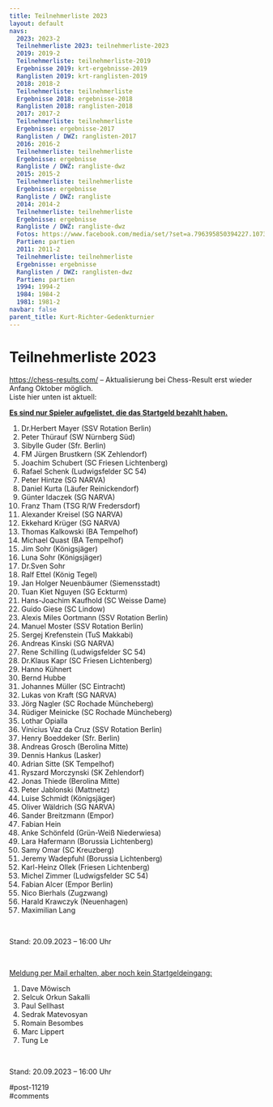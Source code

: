 ```yaml
---
title: Teilnehmerliste 2023 
layout: default
navs:
  2023: 2023-2
  Teilnehmerliste 2023: teilnehmerliste-2023
  2019: 2019-2
  Teilnehmerliste: teilnehmerliste-2019
  Ergebnisse 2019: krt-ergebnisse-2019
  Ranglisten 2019: krt-ranglisten-2019
  2018: 2018-2
  Teilnehmerliste: teilnehmerliste
  Ergebnisse 2018: ergebnisse-2018
  Ranglisten 2018: ranglisten-2018
  2017: 2017-2
  Teilnehmerliste: teilnehmerliste
  Ergebnisse: ergebnisse-2017
  Ranglisten / DWZ: ranglisten-2017
  2016: 2016-2
  Teilnehmerliste: teilnehmerliste
  Ergebnisse: ergebnisse
  Rangliste / DWZ: rangliste-dwz
  2015: 2015-2
  Teilnehmerliste: teilnehmerliste
  Ergebnisse: ergebnisse
  Rangliste / DWZ: rangliste
  2014: 2014-2
  Teilnehmerliste: teilnehmerliste
  Ergebnisse: ergebnisse
  Rangliste / DWZ: rangliste-dwz
  Fotos: https://www.facebook.com/media/set/?set=a.796395850394227.1073741841.214119148621903&type=1
  Partien: partien
  2011: 2011-2
  Teilnehmerliste: teilnehmerliste
  Ergebnisse: ergebnisse
  Ranglisten / DWZ: ranglisten-dwz
  Partien: partien
  1994: 1994-2
  1984: 1984-2
  1981: 1981-2
navbar: false
parent_title: Kurt-Richter-Gedenkturnier
---
```

<div class="post-11219 page type-page status-publish hentry" id="post-11219">
<h1 class="entry-title">Teilnehmerliste 2023</h1>
<div class="entry-content">
<p><a href="https://chess-results.com/tnr798052.aspx?lan=0" rel="noopener" target="_blank">https://chess-results.com/</a> – Aktualisierung bei Chess-Result erst wieder Anfang Oktober möglich.<br/>
Liste hier unten ist aktuell:</p>
<p><strong><span style="text-decoration: underline;">Es sind nur Spieler aufgelistet, die das Startgeld bezahlt haben.</span></strong></p>
<ol>
<li>Dr.Herbert Mayer (SSV Rotation Berlin)</li>
<li>Peter Thürauf (SW Nürnberg Süd)</li>
<li>Sibylle Guder (Sfr. Berlin)</li>
<li>FM Jürgen Brustkern (SK Zehlendorf)</li>
<li>Joachim Schubert (SC Friesen Lichtenberg)</li>
<li>Rafael Schenk (Ludwigsfelder SC 54)</li>
<li>Peter Hintze (SG NARVA)</li>
<li>Daniel Kurta (Läufer Reinickendorf)</li>
<li>Günter Idaczek (SG NARVA)</li>
<li>Franz Tham (TSG R/W Fredersdorf)</li>
<li>Alexander Kreisel (SG NARVA)</li>
<li>Ekkehard Krüger (SG NARVA)</li>
<li>Thomas Kalkowski (BA Tempelhof)</li>
<li>Michael Quast (BA Tempelhof)</li>
<li>Jim Sohr (Königsjäger)</li>
<li>Luna Sohr (Königsjäger)</li>
<li>Dr.Sven Sohr</li>
<li>Ralf Ettel (König Tegel)</li>
<li>Jan Holger Neuenbäumer (Siemensstadt)</li>
<li>Tuan Kiet Nguyen (SG Eckturm)</li>
<li>Hans-Joachim Kaufhold (SC Weisse Dame)</li>
<li>Guido Giese (SC Lindow)</li>
<li>Alexis Miles Oortmann (SSV Rotation Berlin)</li>
<li>Manuel Moster (SSV Rotation Berlin)</li>
<li>Sergej Krefenstein (TuS Makkabi)</li>
<li>Andreas Kinski (SG NARVA)</li>
<li>Rene Schilling (Ludwigsfelder SC 54)</li>
<li>Dr.Klaus Kapr (SC Friesen Lichtenberg)</li>
<li>Hanno Kühnert</li>
<li>Bernd Hubbe</li>
<li>Johannes Müller (SC Eintracht)</li>
<li>Lukas von Kraft (SG NARVA)</li>
<li>Jörg Nagler (SC Rochade Müncheberg)</li>
<li>Rüdiger Meinicke (SC Rochade Müncheberg)</li>
<li>Lothar Opialla</li>
<li>Vinicius Vaz da Cruz (SSV Rotation Berlin)</li>
<li>Henry Boeddeker (Sfr. Berlin)</li>
<li>Andreas Grosch (Berolina Mitte)</li>
<li>Dennis Hankus (Lasker)</li>
<li>Adrian Sitte (SK Tempelhof)</li>
<li>Ryszard Morczynski (SK Zehlendorf)</li>
<li>Jonas Thiede (Berolina Mitte)</li>
<li>Peter Jablonski (Mattnetz)</li>
<li>Luise Schmidt (Königsjäger)</li>
<li>Oliver Wäldrich (SG NARVA)</li>
<li>Sander Breitzmann (Empor)</li>
<li>Fabian Hein</li>
<li>Anke Schönfeld (Grün-Weiß Niederwiesa)</li>
<li>Lara Hafermann (Borussia Lichtenberg)</li>
<li>Samy Omar (SC Kreuzberg)</li>
<li>Jeremy Wadepfuhl (Borussia Lichtenberg)</li>
<li>Karl-Heinz Ollek (Friesen Lichtenberg)</li>
<li>Michel Zimmer (Ludwigsfelder SC 54)</li>
<li>Fabian Alcer (Empor Berlin)</li>
<li>Nico Bierhals (Zugzwang)</li>
<li>Harald Krawczyk (Neuenhagen)</li>
<li>Maximilian Lang</li>
</ol>
<p> </p>
<p>Stand: 20.09.2023 – 16:00 Uhr</p>
<p> </p>
<p><span style="text-decoration: underline;">Meldung per Mail erhalten, aber noch kein Startgeldeingang:</span></p>
<ol>
<li>Dave Möwisch</li>
<li>Selcuk Orkun Sakalli</li>
<li>Paul Sellhast</li>
<li>Sedrak Matevosyan</li>
<li>Romain Besombes</li>
<li>Marc Lippert</li>
<li>Tung Le</li>
</ol>
<p> </p>
<p>Stand: 20.09.2023 – 16:00 Uhr</p>
</div><!-- .entry-content -->
</div> #post-11219 
<div id="comments">
</div> #comments 
